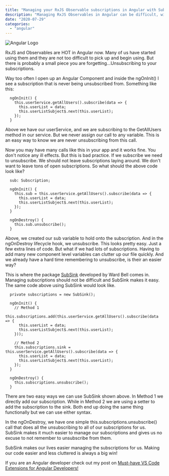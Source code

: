 ```yaml
---
title: "Managing your RxJS Observable subscriptions in Angular with SubSink"
description: "Managing RxJS Observables in Angular can be difficult, with SubSink subscribing and unsubscribing is easy."
date: "2020-07-29"
categories: 
  - "angular"
---
```


![Angular Logo](/images/ForPosts/angular.png)

RxJS and Observables are HOT in Angular now. Many of us have started using them and they are not too difficult to pick up and begin using. But there is probably a small piece you are forgetting...Unsubscribing to your subscriptions.

Way too often I open up an Angular Component and inside the ngOnInit() I see a subscription that is never being unsubscribed from. Something like this:

```
  ngOnInit() {
    this.userService.getAllUsers().subscribe(data => {
      this.userList = data;
      this.userListSubject$.next(this.userList);
    });
  }
```

Above we have our userService, and we are subscribing to the GetAllUsers method in our service. But we never assign our call to any variable. This is an easy way to know we are never unsubscribing from this call.

Now you may have many calls like this in your app and it works fine. You don't notice any ill effects. But this is bad practice. If we subscribe we need to unsubscribe. We should not leave subscriptions laying around. We don't want to leave tons of open subscriptions. So what should the above code look like?

```
  sub: Subscription;

  ngOnInit() {
    this.sub = this.userService.getAllUsers().subscribe(data => {
      this.userList = data;
      this.userListSubject$.next(this.userList);
    });
  }

  ngOnDestroy() {
    this.sub.unsubscribe();
  }
```

Above, we created our sub variable to hold onto the subscription. And in the ngOnDestroy lifecycle hook, we unsubscribe. This looks pretty easy. Just a few extra lines of code. But what if we had lots of subscriptions. Having to add many new component level variables can clutter up our file quickly. And we already have a hard time remembering to unsubscribe, is their an easier way?

This is where the package [SubSink](https://www.npmjs.com/package/subsink) developed by Ward Bell comes in. Managing subscriptions should not be difficult and SubSink makes it easy. The same code above using SubSink would look like.

```
  private subscriptions = new SubSink();

  ngOnInit() {
    // Method 1
    this.subscriptions.add(this.userService.getAllUsers().subscribe(data => {
      this.userList = data;
      this.userListSubject$.next(this.userList);
    }));

    // Method 2
    this.subscriptions.sink = this.userService.getAllUsers().subscribe(data => {
      this.userList = data;
      this.userListSubject$.next(this.userList);
    });
  }

  ngOnDestroy() {
    this.subscriptions.unsubscribe();
  }
```

There are two easy ways we can use SubSink shown above. In Method 1 we directly add our subscription. While in Method 2 we are using a setter to add the subscription to the sink. Both end up doing the same thing functionally but we can use either syntax.

In the ngOnDestroy, we have one simple this.subscriptions.unsubscribe() call that does all the unsubscribing to all of our subscriptions for us. SubSink makes it much easier to manage our subscriptions and gives us no excuse to not remember to unsubscribe from them.

SubSink makes our lives easier managing the subscriptions for us. Making our code easier and less cluttered is always a big win!

If you are an Angular developer check out my post on [Must-have VS Code Extensions for Angular Developers!](https://www.thetombomb.com/2020/07/27/must-have-vs-code-extensions-for-angular-typescript/)
